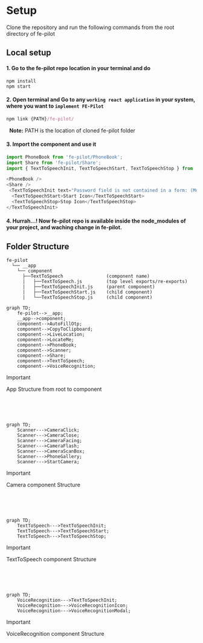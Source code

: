 # Setup
Clone the repository and run the following commands from the root directory of fe-pilot

## Local setup

#### 1. Go to the fe-pilot repo location in your terminal and do
```
npm install
npm start
```

#### 2. Open terminal and Go to any ```working react application``` in your system, where you want to ```implement FE-Pilot```

```js
npm link {PATH}/fe-pilot/
```
&nbsp;&nbsp;**Note:** PATH is the location of cloned fe-pilot folder


#### 3. Import the component and use it
```js
import PhoneBook from 'fe-pilot/PhoneBook';
import Share from 'fe-pilot/Share';
import { TextToSpeechInit, TextToSpeechStart, TextToSpeechStop } from 'fe-pilot/TextToSpeech';

<PhoneBook />
<Share />
 <TextToSpeechInit text="Password field is not contained in a form: (More info: ">
  <TextToSpeechStart>Start Icon</TextToSpeechStart>
  <TextToSpeechStop>Stop Icon</TextToSpeechStop>
</TextToSpeechInit>
```

#### 4. Hurrah...! Now fe-pilot repo is available inside the node_modules of your project, and waching change in fe-pilot.


## Folder Structure
```
fe-pilot
  └── __app
    └── component
      ├──TextToSpeech                (component name)
      |   ├──TextToSpeech.js         (top level exports/re-exports)
      |   ├──TextToSpeechInit.js     (parent component)
      |   ├──TextToSpeechStart.js    (child component)
      |   └──TextToSpeechStop.js     (child component)
```

```mermaid
graph TD;
    fe-pilot-->__app;
    __app-->component;
    component-->AutoFillOtp;
    component-->CopyToClipboard;
    component-->LiveLocation;
    component-->LocateMe;
    component-->PhoneBook;
    component-->Scanner;
    component-->Share;
    component-->TextToSpeech;
    component-->VoiceRecognition;
```
> [!IMPORTANT]
> App Structure from root to component

<br /><br /><br />

```mermaid
graph TD;
    Scanner--->CameraClick;
    Scanner--->CameraClose;
    Scanner--->CameraFacing;
    Scanner--->CameraFlash;
    Scanner--->CameraScanBox;
    Scanner--->PhoneGallery;
    Scanner--->StartCamera;
```
> [!IMPORTANT]
> Camera component Structure

<br /><br /><br />

```mermaid
graph TD;
    TextToSpeech--->TextToSpeechInit;
    TextToSpeech--->TextToSpeechStart;
    TextToSpeech--->TextToSpeechStop;
```
> [!IMPORTANT]
> TextToSpeech component Structure

<br /><br /><br />

```mermaid
graph TD;
    VoiceRecognition--->TextToSpeechInit;
    VoiceRecognition--->VoiceRecognitionIcon;
    VoiceRecognition--->VoiceRecognitionModal;
```
> [!IMPORTANT]
> VoiceRecognition component Structure

